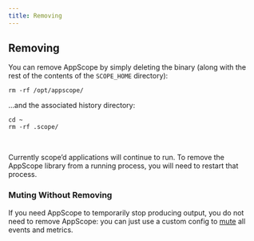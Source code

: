 ```yaml
---
title: Removing
---
```


## Removing

You can remove AppScope by simply deleting the binary (along with the rest of the contents of the `SCOPE_HOME` directory):

```
rm -rf /opt/appscope/
```

…and the associated history directory:

<!-- TBD doublecheck below with John -->

```
cd ~
rm -rf .scope/
```
</br>

Currently scope’d applications will continue to run. To remove the AppScope library from a running process, you will need to restart that process.

### Muting Without Removing

If you need AppScope to temporarily stop producing output, you do not need to remove AppScope: you can just use a custom config to [mute](data-routing#muting) all events and metrics.
